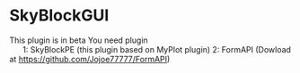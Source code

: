 # SkyBlockGUI
This plugin is in beta
You need plugin                                                                       
1: SkyBlockPE (this plugin based on MyPlot plugin)
2: FormAPI (Dowload at https://github.com/Jojoe77777/FormAPI)
